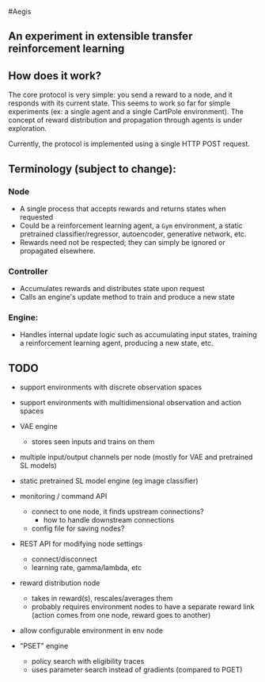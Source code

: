 #Aegis

## An experiment in extensible transfer reinforcement learning

## How does it work?
The core protocol is very simple: you send a reward to a node, and it responds with its current state.
This seems to work so far for simple experiments (ex: a single agent and a single CartPole environment).
The concept of reward distribution and propagation through agents is under exploration.

Currently, the protocol is implemented using a single HTTP POST request.

## Terminology (subject to change):
### Node
* A single process that accepts rewards and returns states when requested
* Could be a reinforcement learning agent, a `Gym` environment, a static pretrained classifier/regressor, autoencoder, generative network, etc.
* Rewards need not be respected; they can simply be ignored or propagated elsewhere.

### Controller
* Accumulates rewards and distributes state upon request
* Calls an engine's update method to train and produce a new state

### Engine:
* Handles internal update logic such as accumulating input states, training a reinforcement learning agent, producing a new state, etc.

## TODO
* support environments with discrete observation spaces

* support environments with multidimensional observation and action spaces

* VAE engine
  * stores seen inputs and trains on them

* multiple input/output channels per node (mostly for VAE and pretrained SL models)

* static pretrained SL model engine (eg image classifier)

* monitoring / command API
  * connect to one node, it finds upstream connections?
    * how to handle downstream connections
  * config file for saving nodes?

* REST API for modifying node settings
  * connect/disconnect
  * learning rate, gamma/lambda, etc

* reward distribution node
  * takes in reward(s), rescales/averages them
  * probably requires environment nodes to have a separate reward link (action comes from one node, reward goes to another)

* allow configurable environment in env node

* "PSET" engine
  * policy search with eligibility traces
  * uses parameter search instead of gradients (compared to PGET)
